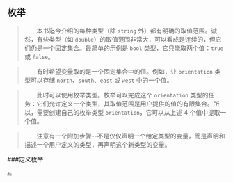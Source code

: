## 枚举

>&emsp;&emsp;本书迄今介绍的每种类型（除 `string` 外）都有明确的取值范围。诚然，有些类型（如 `double`）的取值范围非常大，可以看成是连续的，但它们仍是一个固定集合。最简单的示例是 `bool` 类型，它只能取两个值：`true` 或 `false`。

>&emsp;&emsp;有时希望变量取的是一个固定集合中的值。例如，让 `orientation` 类型可以存储 `north`、`south`、`east` 或 `west` 中的一个值。

>&emsp;&emsp;此时可以使用枚举类型。枚举可以完成这个 `orientation` 类型的任务：它们允许定义一个类型，其取值范围是用户提供的值的有限集合。所以，需要创建自己的枚举类型 `orientation`，它可以从上述 4 个值中提取一个值。

>&emsp;&emsp;注意有一个附加步骤--不是仅仅声明一个给定类型的变量，而是声明和描述一个用户定义的类型，再声明这个新类型的变量。

###定义枚举













🔚